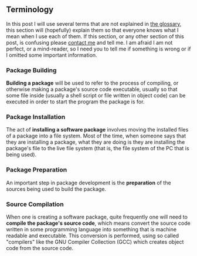 ## Terminology
In this post I will use several terms that are not explained in [the glossary](/glossary/), this section will (hopefully) explain them so that everyone knows what I mean when I use each of them. If this section, or any other section of this post, is confusing please [contact me](/contributing/) and tell me. I am afraid I am not perfect, or a mind-reader, so I need you to tell me if something is wrong or if I omitted some important information. 

### Package Building
**Building a package** will be used to refer to the process of compiling, or otherwise making a package's source code executable, usually so that some file inside (usually a shell script or file written in object code) can be executed in order to start the program the package is for.

### Package Installation
The act of **installing a software package** involves moving the installed files of a package into a file system. Most of the time, when someone says that they are installing a package, what they are doing is they are installing the package's file to the live file system (that is, the file system of the PC that is being used).

### Package Preparation
An important step in package development is the **preparation** of the sources being used to build the package.

### Source Compilation
When one is creating a software package, quite frequently one will need to **compile the package's source code**, which means convert the source code written in some programming language into something that is machine readable and executable. This conversion is performed, using so called "compilers" like the GNU Compiler Collection (GCC) which creates object code from the source code.
